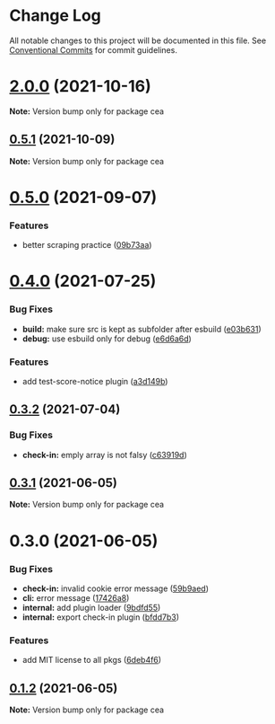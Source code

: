 # Change Log

All notable changes to this project will be documented in this file.
See [Conventional Commits](https://conventionalcommits.org) for commit guidelines.

# [2.0.0](https://github.com/ceajs/cea/compare/v0.5.1...v2.0.0) (2021-10-16)

**Note:** Version bump only for package cea

## [0.5.1](https://github.com/ceajs/cea/compare/v0.5.0...v0.5.1) (2021-10-09)

**Note:** Version bump only for package cea

# [0.5.0](https://github.com/ceajs/cea/compare/v0.4.0...v0.5.0) (2021-09-07)

### Features

- better scraping practice ([09b73aa](https://github.com/ceajs/cea/commit/09b73aa3d5e529599e6356b7ffc820eedf1f1a46))

# [0.4.0](https://github.com/ceajs/cea/compare/v0.3.2...v0.4.0) (2021-07-25)

### Bug Fixes

- **build:** make sure src is kept as subfolder after esbuild ([e03b631](https://github.com/ceajs/cea/commit/e03b631b748cb2d78b783acd993952926c632843))
- **debug:** use esbuild only for debug ([e6d6a6d](https://github.com/ceajs/cea/commit/e6d6a6d8880eda647f831d9cae4257afbbb612a7))

### Features

- add test-score-notice plugin ([a3d149b](https://github.com/ceajs/cea/commit/a3d149be0b115c1b8b8918a345a8826d8e81159b))

## [0.3.2](https://github.com/ceajs/cea/compare/v0.3.1...v0.3.2) (2021-07-04)

### Bug Fixes

- **check-in:** emply array is not falsy ([c63919d](https://github.com/ceajs/cea/commit/c63919dfe59566e964b7e70aa1d20fa8a53415f3))

## [0.3.1](https://github.com/ceajs/cea/compare/v0.3.0...v0.3.1) (2021-06-05)

**Note:** Version bump only for package cea

# 0.3.0 (2021-06-05)

### Bug Fixes

- **check-in:** invalid cookie error message ([59b9aed](https://github.com/ceajs/cea/commit/59b9aedb9ed7bbbf93fcd70f16242300e7f5c7da))
- **cli:** error message ([17426a8](https://github.com/ceajs/cea/commit/17426a8be8407baa699d71322c80de1b7746b599))
- **internal:** add plugin loader ([9bdfd55](https://github.com/ceajs/cea/commit/9bdfd558af8a311c569af470b493f9848ac3660b))
- **internal:** export check-in plugin ([bfdd7b3](https://github.com/ceajs/cea/commit/bfdd7b3443e0e2ffd3505c074ff3fa854b59ddd6))

### Features

- add MIT license to all pkgs ([6deb4f6](https://github.com/ceajs/cea/commit/6deb4f62464ec9bca36cb79082063bfe3dd5b4a3))

## [0.1.2](https://github.com/ceajs/cea/compare/cea@0.1.1...cea@0.1.2) (2021-06-05)

**Note:** Version bump only for package cea

